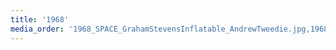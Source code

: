 ```yaml
---
title: '1968'
media_order: '1968_SPACE_GrahamStevensInflatable_AndrewTweedie.jpg,1968_SPACE_MeetingAtAirOffice.jpg,1968_SPACE_MichaelMichaeledes.jpg,1968_SPACE_St. Katharine Dock - Klasniks VW A_Douglas Smith.jpg,1968_SPACE_St. Katharine Dock_DouglasSmith.jpg'
---
```


